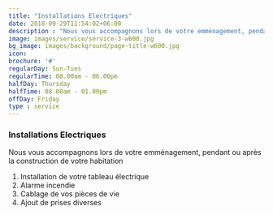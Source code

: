 ```yaml
---
title: "Installations Electriques"
date: 2018-09-29T11:54:02+06:00
description : "Nous vous accompagnons lors de votre emménagement, pendant ou après la construction de votre habitation"
image: images/service/service-3-w600.jpg
bg_image: images/background/page-title-w600.jpg
icon: 
brochure: '#'
regularDay: Sun-Tues
regularTime: 08.00am - 06.00pm
halfDay: Thursday
halfTime: 08.00am - 01.00pm
offDay: Friday
type : service
---
```


### Installations Electriques


Nous vous accompagnons lors de votre emménagement, pendant ou après la construction de votre habitation

1. Installation de votre tableau électrique
2. Alarme incendie
3. Cablage de vos pièces de vie
4. Ajout de prises diverses
